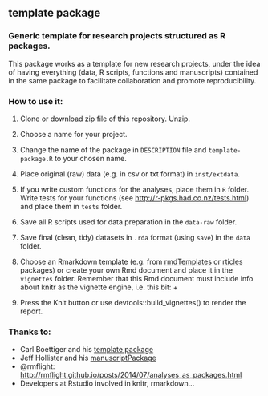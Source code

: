 ## template package

### Generic template for research projects structured as R packages.

This package works as a template for new research projects, 
under the idea of having everything (data, R scripts, functions
and manuscripts) contained in the same package to facilitate collaboration 
and promote reproducibility.


### How to use it:

1. Clone or download zip file of this repository. Unzip.
2. Choose a name for your project.
3. Change the name of the package in `DESCRIPTION` file and `template-package.R` to your chosen name.
4. Place original (raw) data (e.g. in csv or txt format) in `inst/extdata`.
5. If you write custom functions for the analyses, place them in `R` folder. Write tests for your functions (see http://r-pkgs.had.co.nz/tests.html) and place them in `tests` folder.
6. Save all R scripts used for data preparation in the `data-raw` folder.
7. Save final (clean, tidy) datasets in `.rda` format (using `save`) in the `data` folder.
8. Choose an Rmarkdown template (e.g. from [rmdTemplates](https://github.com/Pakillo/rmdTemplates) or [rticles](https://github.com/rstudio/rticles) packages) or create your own Rmd document and place it in the `vignettes` folder. Remember that this Rmd document must include info about knitr as the vignette engine, i.e. this bit:
+<!--
+%\VignetteEngine{knitr}
+%\VignetteIndexEntry{Vignette title}
+-->

9. Press the Knit button or use devtools::build_vignettes() to render the report.



### Thanks to:

* Carl Boettiger and his [template package](https://github.com/cboettig/template)
* Jeff Hollister and his [manuscriptPackage](https://github.com/jhollist/manuscriptPackage)
* @rmflight: http://rmflight.github.io/posts/2014/07/analyses_as_packages.html
* Developers at Rstudio involved in knitr, rmarkdown...


